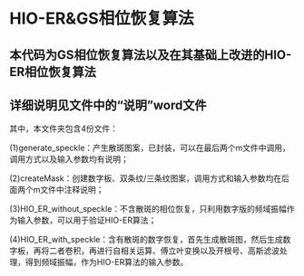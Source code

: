 # HIO-ER&GS相位恢复算法
## 本代码为GS相位恢复算法以及在其基础上改进的HIO-ER相位恢复算法
## 详细说明见文件中的“说明”word文件
其中，本文件夹包含4份文件：

  (1)generate_speckle：产生散斑图案，已封装，可以在最后两个m文件中调用，调用方式以及输入参数均有说明；
  
  (2)createMask：创建数字板、双条纹/三条纹图案，调用方式和输入参数均在后面两个m文件中注释说明；
  
  (3)HIO_ER_without_speckle：不含散斑的相位恢复，只利用数字版的频域振幅作为输入参数，可以用于验证HIO-ER算法；
  
  (4)HIO_ER_with_speckle：含有散斑的数字恢复，首先生成散斑图，然后生成数字板，再将二者卷积，再进行自相关运算、傅立叶变换以及开根号、高斯滤波处理，得到频域振幅，作为HIO-ER算法的输入参数。

